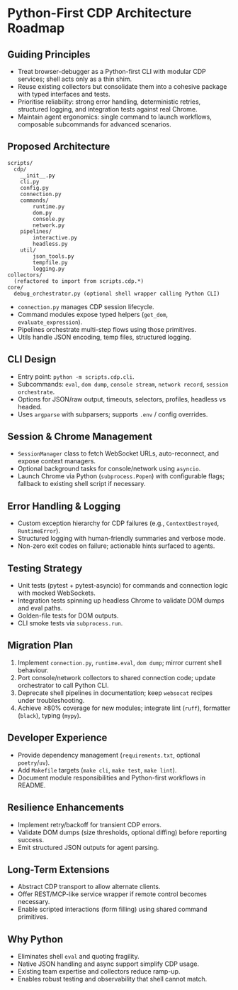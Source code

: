 # Python-First CDP Architecture Roadmap

## Guiding Principles
- Treat browser-debugger as a Python-first CLI with modular CDP services; shell acts only as a thin shim.
- Reuse existing collectors but consolidate them into a cohesive package with typed interfaces and tests.
- Prioritise reliability: strong error handling, deterministic retries, structured logging, and integration tests against real Chrome.
- Maintain agent ergonomics: single command to launch workflows, composable subcommands for advanced scenarios.

## Proposed Architecture

```
scripts/
  cdp/
    __init__.py
    cli.py
    config.py
    connection.py
    commands/
        runtime.py
        dom.py
        console.py
        network.py
    pipelines/
        interactive.py
        headless.py
    util/
        json_tools.py
        tempfile.py
        logging.py
collectors/
  (refactored to import from scripts.cdp.*)
core/
  debug_orchestrator.py (optional shell wrapper calling Python CLI)
```

- `connection.py` manages CDP session lifecycle.
- Command modules expose typed helpers (`get_dom`, `evaluate_expression`).
- Pipelines orchestrate multi-step flows using those primitives.
- Utils handle JSON encoding, temp files, structured logging.

## CLI Design
- Entry point: `python -m scripts.cdp.cli`.
- Subcommands: `eval`, `dom dump`, `console stream`, `network record`, `session orchestrate`.
- Options for JSON/raw output, timeouts, selectors, profiles, headless vs headed.
- Uses `argparse` with subparsers; supports `.env` / config overrides.

## Session & Chrome Management
- `SessionManager` class to fetch WebSocket URLs, auto-reconnect, and expose context managers.
- Optional background tasks for console/network using `asyncio`.
- Launch Chrome via Python (`subprocess.Popen`) with configurable flags; fallback to existing shell script if necessary.

## Error Handling & Logging
- Custom exception hierarchy for CDP failures (e.g., `ContextDestroyed`, `RuntimeError`).
- Structured logging with human-friendly summaries and verbose mode.
- Non-zero exit codes on failure; actionable hints surfaced to agents.

## Testing Strategy
- Unit tests (pytest + pytest-asyncio) for commands and connection logic with mocked WebSockets.
- Integration tests spinning up headless Chrome to validate DOM dumps and eval paths.
- Golden-file tests for DOM outputs.
- CLI smoke tests via `subprocess.run`.

## Migration Plan
1. Implement `connection.py`, `runtime.eval`, `dom dump`; mirror current shell behaviour.
2. Port console/network collectors to shared connection code; update orchestrator to call Python CLI.
3. Deprecate shell pipelines in documentation; keep `websocat` recipes under troubleshooting.
4. Achieve ≥80% coverage for new modules; integrate lint (`ruff`), formatter (`black`), typing (`mypy`).

## Developer Experience
- Provide dependency management (`requirements.txt`, optional `poetry`/`uv`).
- Add `Makefile` targets (`make cli`, `make test`, `make lint`).
- Document module responsibilities and Python-first workflows in README.

## Resilience Enhancements
- Implement retry/backoff for transient CDP errors.
- Validate DOM dumps (size thresholds, optional diffing) before reporting success.
- Emit structured JSON outputs for agent parsing.

## Long-Term Extensions
- Abstract CDP transport to allow alternate clients.
- Offer REST/MCP-like service wrapper if remote control becomes necessary.
- Enable scripted interactions (form filling) using shared command primitives.

## Why Python
- Eliminates shell `eval` and quoting fragility.
- Native JSON handling and async support simplify CDP usage.
- Existing team expertise and collectors reduce ramp-up.
- Enables robust testing and observability that shell cannot match.
